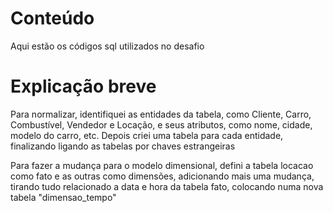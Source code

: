 # Conteúdo

Aqui estão os códigos sql utilizados no desafio

# Explicação breve

Para normalizar, identifiquei as entidades da tabela, como Cliente, Carro, Combustível, Vendedor e Locação, e seus atributos, como nome, cidade, modelo do carro, etc. Depois criei uma tabela para cada entidade, finalizando ligando as tabelas por chaves estrangeiras

Para fazer a mudança para o modelo dimensional, defini a tabela locacao como fato e as outras como dimensões, adicionando mais uma mudança, tirando tudo relacionado a data e hora da tabela fato, colocando numa nova tabela "dimensao_tempo"
